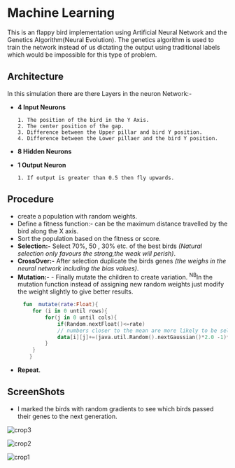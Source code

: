 # Machine Learning

This is an flappy bird implementation using Artificial Neural Network and the Genetics Algorithm(Neural Evolution).
The genetics algorithm is used to train the network instead of us dictating the output using traditional labels 
which would be impossible for this type of problem.

## Architecture
 In this simulation there are there Layers in the neuron Network:-
- **4 Input Neurons**

      1. The position of the bird in the Y Axis.
      2. The center position of the gap.
      3. Difference between the Upper pillar and bird Y position.
      4. Difference between the Lower pillaer and the bird Y position.
      
- **8 Hidden Neurons**
- **1 Output Neuron**

      1. If output is greater than 0.5 then fly upwards.
    
## Procedure
- create a population with random weights.
- Define a fitness function:- can be the maximum distance travelled by the bird along the X axis.
- Sort the population based on the fitness or score.
- **Selection:-** Select 70%, 50 , 30% etc. of the best birds *(Natural selection only favours the strong,the weak will perish)*.
- **CrossOver:-** After selection duplicate the birds genes *(the weighs in the neural network including the bias values)*.
- **Mutation:-**  - Finally mutate the children to create variation.
       <sup>NB</sup>In the mutation function instead of assigning new random weights just modify the weight slightly to give better results.
    
```kotlin
     fun  mutate(rate:Float){
        for (i in 0 until rows){
            for(j in 0 until cols){
                if(Random.nextFloat()<=rate)
                // numbers closer to the mean are more likely to be selected better than Random.nextDouble()
                data[i][j]+=(java.util.Random().nextGaussian()*2.0 -1)*0.1
            }
        }
       }   
 ``` 
- **Repeat**.


## ScreenShots

- I marked the birds with random gradients to see which birds passed their genes to the next generation.

![crop3](https://user-images.githubusercontent.com/41951671/182139430-c077405d-e807-4b3d-91a8-2f77da90e3dc.png)

![crop2](https://user-images.githubusercontent.com/41951671/182139607-4869c11f-95ae-46b8-b854-ba3d385a5e16.png)

![crop1](https://user-images.githubusercontent.com/41951671/182139629-25322b0d-60a8-4b5a-9a33-119547bc7ec3.png)





 
